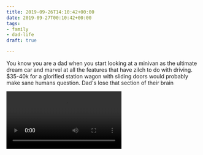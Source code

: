 ```yaml
---
title: 2019-09-26T14:10:42+00:00
date: 2019-09-27T00:10:42+00:00
tags:
- family
- dad-life
draft: true

---
```

You know you are a dad when you start looking at a minivan as the ultimate dream car and marvel at all the features that have zilch to do with driving. $35-40k for a glorified station wagon with sliding doors would probably make sane humans question. Dad's lose that section of their brain

![VID_20190928_103841\~2.mp4](images/VID_20190928_103841\~2.mp4)